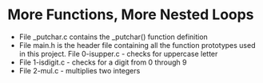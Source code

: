 # More Functions, More Nested Loops
* File _putchar.c contains the _putchar() function definition
* File main.h is the header file containing all the function prototypes used in this project.
File 0-isupper.c - checks for uppercase letter
* File 1-isdigit.c - checks for a digit from 0 through 9
* File 2-mul.c - multiplies two integers 
